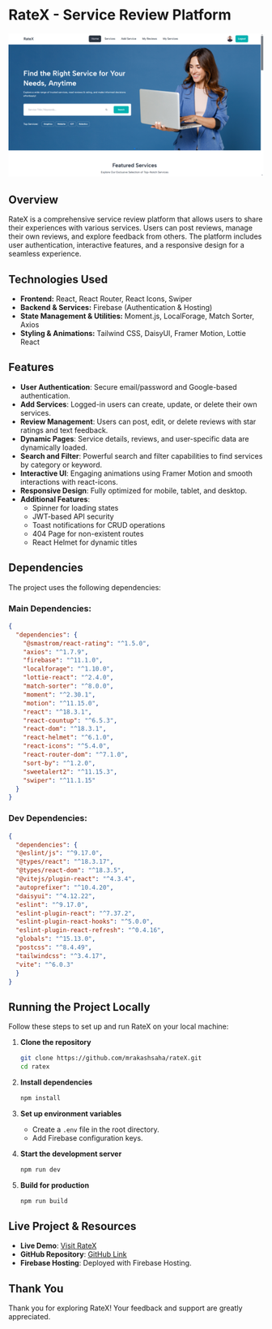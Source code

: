 # RateX - Service Review Platform 
![RateX Screenshot](https://raw.githubusercontent.com/mrakashsaha/rateX/refs/heads/main/public/RateX-SS.png)  

## Overview
RateX is a comprehensive service review platform that allows users to share their experiences with various services. Users can post reviews, manage their own reviews, and explore feedback from others. The platform includes user authentication, interactive features, and a responsive design for a seamless experience.


## Technologies Used
- **Frontend:** React, React Router, React Icons, Swiper
- **Backend & Services:** Firebase (Authentication & Hosting)
- **State Management & Utilities:** Moment.js, LocalForage, Match Sorter, Axios
- **Styling & Animations:** Tailwind CSS, DaisyUI, Framer Motion, Lottie React


## Features
- **User Authentication**: Secure email/password and Google-based authentication.
- **Add Services**: Logged-in users can create, update, or delete their own services.
- **Review Management**: Users can post, edit, or delete reviews with star ratings and text feedback.
- **Dynamic Pages**: Service details, reviews, and user-specific data are dynamically loaded.
- **Search and Filter**: Powerful search and filter capabilities to find services by category or keyword.
- **Interactive UI**: Engaging animations using Framer Motion and smooth interactions with react-icons.
- **Responsive Design**: Fully optimized for mobile, tablet, and desktop.
- **Additional Features**:
  - Spinner for loading states
  - JWT-based API security
  - Toast notifications for CRUD operations
  - 404 Page for non-existent routes
  - React Helmet for dynamic titles

## Dependencies
The project uses the following dependencies:

### Main Dependencies:
```json
{
  "dependencies": {
    "@smastrom/react-rating": "^1.5.0",
    "axios": "^1.7.9",
    "firebase": "^11.1.0",
    "localforage": "^1.10.0",
    "lottie-react": "^2.4.0",
    "match-sorter": "^8.0.0",
    "moment": "^2.30.1",
    "motion": "^11.15.0",
    "react": "^18.3.1",
    "react-countup": "^6.5.3",
    "react-dom": "^18.3.1",
    "react-helmet": "^6.1.0",
    "react-icons": "^5.4.0",
    "react-router-dom": "^7.1.0",
    "sort-by": "^1.2.0",
    "sweetalert2": "^11.15.3",
    "swiper": "^11.1.15"
  }
}
```
### Dev Dependencies:
```json
{
  "dependencies": {
  "@eslint/js": "^9.17.0",
  "@types/react": "^18.3.17",
  "@types/react-dom": "^18.3.5",
  "@vitejs/plugin-react": "^4.3.4",
  "autoprefixer": "^10.4.20",
  "daisyui": "^4.12.22",
  "eslint": "^9.17.0",
  "eslint-plugin-react": "^7.37.2",
  "eslint-plugin-react-hooks": "^5.0.0",
  "eslint-plugin-react-refresh": "^0.4.16",
  "globals": "^15.13.0",
  "postcss": "^8.4.49",
  "tailwindcss": "^3.4.17",
  "vite": "^6.0.3"
  }
}
```

## Running the Project Locally
Follow these steps to set up and run RateX on your local machine:

1. **Clone the repository**  
   ```bash
   git clone https://github.com/mrakashsaha/rateX.git
   cd ratex
   ```

2. **Install dependencies**  
   ```bash
   npm install
   ```

3. **Set up environment variables**  
   - Create a `.env` file in the root directory.
   - Add Firebase configuration keys.

4. **Start the development server**  
   ```bash
   npm run dev
   ```

5. **Build for production**  
   ```bash
   npm run build
   ```

## Live Project & Resources
- **Live Demo**: [Visit RateX](https://rate-x.web.app)
- **GitHub Repository**: [GitHub Link](https://github.com/mrakashsaha/rateX)
- **Firebase Hosting**: Deployed with Firebase Hosting.

## Thank You
Thank you for exploring RateX! Your feedback and support are greatly appreciated.
